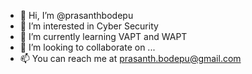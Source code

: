 - 👋 Hi, I’m @prasanthbodepu
- 👀 I’m interested in Cyber Security 
- 🌱 I’m currently learning VAPT and WAPT
- 💞️ I’m looking to collaborate on ...
- 📫 You can reach me at prasanth.bodepu@gmail.com

<!---
prasanthbodepu/prasanthbodepu is a ✨ special ✨ repository because its `README.md` (this file) appears on your GitHub profile.
You can click the Preview link to take a look at your changes.
--->
